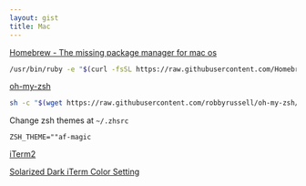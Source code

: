 ```yaml
---
layout: gist
title: Mac
---
```


[Homebrew - The missing package manager for mac os](https://brew.sh/)
```sh
/usr/bin/ruby -e "$(curl -fsSL https://raw.githubusercontent.com/Homebrew/install/master/install)"
```

[oh-my-zsh](https://github.com/robbyrussell/oh-my-zsh)
```sh
sh -c "$(wget https://raw.githubusercontent.com/robbyrussell/oh-my-zsh/master/tools/install.sh -O -)"
```

Change zsh themes at `~/.zhsrc`
```
ZSH_THEME=""af-magic
```

[iTerm2](https://www.iterm2.com/)

[Solarized Dark iTerm Color Setting](https://raw.githubusercontent.com/mbadolato/iTerm2-Color-Schemes/master/schemes/Solarized%20Dark%20-%20Patched.itermcolors)
